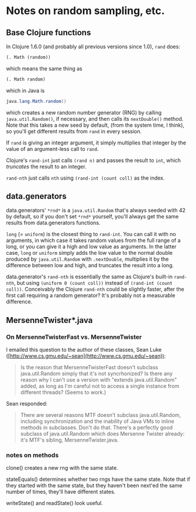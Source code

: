Notes on random sampling, etc.
=======

## Base Clojure functions

In Clojure 1.6.0 (and probably all previous versions since 1.0), `rand` does:
````clojure
(. Math (random))
````
which means the same thing as
````clojure
(. Math random)
````
which in Java is
````java
java.lang.Math.random()
````
which creates a new random number generator (RNG) by calling
`java.util.Random()`, if necessary, and then calls its `nextDouble()`
method.  Note that this takes a new seed by default, (from the system time, I think),
so you'll get different results from `rand` in every session.

If `rand` is giving an integer argument, it simply multiplies that
integer by the value of an argument-less call to `rand`.

Clojure's `rand-int` just calls `(rand n)` and passes the result to
`int`, which *truncates* the result to an integer.

`rand-nth` just calls `nth` using `(rand-int (count coll)` as the index.

## data.generators

data.generators' `*rnd*` is a `java.util.Random` that's always seeded
with 42 by default, so if you don't set `*rnd*` yourself, you'll always
get the same results from data.generators functions.

`long` (= `uniform`) is the closest thing to `rand-int`.  You can call it
with no arguments, in which case it takes random values from the full range
of a long, or you can give it a high and low value as arguments.  In the latter case,
`long` or `uniform` simply adds the low value to the normal double produced by
`java.util.Random` with `.nextDouble`, multiplies it by the difference between
low and high, and truncates the result into a long.

data.generator's `rand-nth` is essentially the same as Clojure's
built-in `rand-nth`, but using `(uniform 0 (count coll))` instead of
`(rand-int (count coll))`.  Conceivably the Clojure `rand-nth` could be
slightly faster, after the first call requiring a random generator?
It's probably not a measurable difference.

## MersenneTwister*.java


### On MersenneTwisterFast vs. MersenneTwister

I emailed this question to the author of these classes, Sean Luke
([http://www.cs.gmu.edu/~sean](http://www.cs.gmu.edu/~sean)):

> Is the reason that MersenneTwisterFast doesn't subclass java.util.Random
> simply that it's not syncrhonized?  Is there any reason why I can't use
> a version with "extends java.util.Random" added, as long as I'm careful
> not to access a single instance from different threads?  (Seems to
> work.)

Sean responded: 

> There are several reasons MTF doesn't subclass java.util.Random,
> including synchronization and the inability of Java VMs to inline
> methods in subclasses.  Don't do that.  There's a perfectly good
> subclass of java.util.Random which does Mersenne Twister already: it's
> MTF's sibling, MersenneTwister.java.

### notes on methods

clone() creates a new rng with the same state.

stateEquals() determines whether two rngs have the same state.  Note that
if they started with the same state, but they haven't been next'ed the
same number of times, they'll have different states.

writeState() and readState() look useful.

